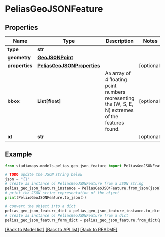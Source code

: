 # PeliasGeoJSONFeature


## Properties

Name | Type | Description | Notes
------------ | ------------- | ------------- | -------------
**type** | **str** |  | 
**geometry** | [**GeoJSONPoint**](GeoJSONPoint.md) |  | 
**properties** | [**PeliasGeoJSONProperties**](PeliasGeoJSONProperties.md) |  | [optional] 
**bbox** | **List[float]** | An array of 4 floating point numbers representing the (W, S, E, N) extremes of the features found. | [optional] 
**id** | **str** |  | [optional] 

## Example

```python
from stadiamaps.models.pelias_geo_json_feature import PeliasGeoJSONFeature

# TODO update the JSON string below
json = "{}"
# create an instance of PeliasGeoJSONFeature from a JSON string
pelias_geo_json_feature_instance = PeliasGeoJSONFeature.from_json(json)
# print the JSON string representation of the object
print(PeliasGeoJSONFeature.to_json())

# convert the object into a dict
pelias_geo_json_feature_dict = pelias_geo_json_feature_instance.to_dict()
# create an instance of PeliasGeoJSONFeature from a dict
pelias_geo_json_feature_form_dict = pelias_geo_json_feature.from_dict(pelias_geo_json_feature_dict)
```
[[Back to Model list]](../README.md#documentation-for-models) [[Back to API list]](../README.md#documentation-for-api-endpoints) [[Back to README]](../README.md)


